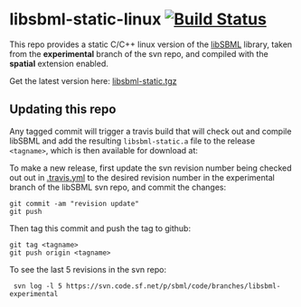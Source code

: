 # libsbml-static-linux [![Build Status](https://travis-ci.org/lkeegan/libsbml-static-linux.svg?branch=master)](https://travis-ci.org/lkeegan/libsbml-static-linux)
This repo provides a static C/C++ linux version of the [libSBML](http://sbml.org/SBML_Projects/libSBML) library, taken from the **experimental** branch of the svn repo, and compiled with the **spatial** extension enabled.

Get the latest version here: [libsbml-static.tgz](https://github.com/lkeegan/libsbml-static-linux/releases/latest/download/libsbml-static.tgz)

## Updating this repo
Any tagged commit will trigger a travis build that will check out and compile libSBML and add the resulting `libsbml-static.a` file to the release `<tagname>`, which is then available for download at:

To make a new release, first update the svn revision number being checked out out in [.travis.yml](https://github.com/lkeegan/libsbml-static-linux/blob/c743a2b318f7c5be74c616e59cdc3fa206c768de/.travis.yml#L7) to the desired revision number in the experimental branch of the libSBML svn repo, and commit the changes:

```
git commit -am "revision update"
git push
```

Then tag this commit and push the tag to github:
```
git tag <tagname>
git push origin <tagname>
```

To see the last 5 revisions in the svn repo:
```
 svn log -l 5 https://svn.code.sf.net/p/sbml/code/branches/libsbml-experimental
```
